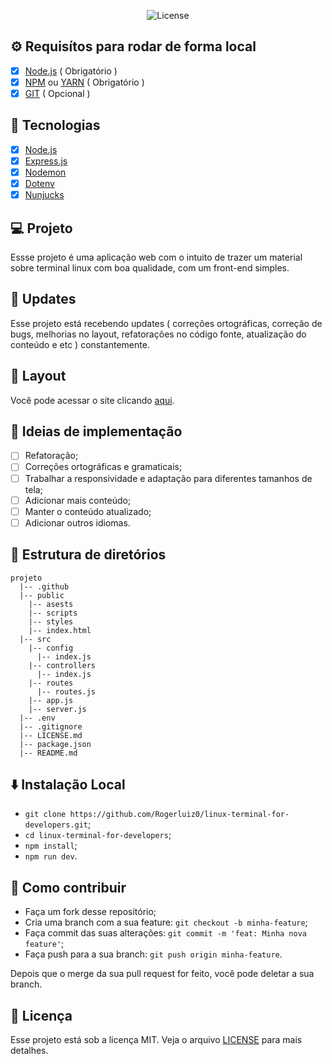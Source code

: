 <p align="center">
  <img alt="License" src="https://img.shields.io/static/v1?label=license&message=MIT&color=5568f9&labelColor=111116">
</p>

## :gear: Requisítos para rodar de forma local

- [X] [Node.js](https://nodejs.org/en/) ( Obrigatório )
- [X] [NPM](https://www.npmjs.com/) ou [YARN](https://yarnpkg.com/) ( Obrigatório )
- [X] [GIT](https://git-scm.com/) ( Opcional )

## :rocket: Tecnologias

- [x] [Node.js](https://nodejs.org/en/)
- [x] [Express.js](https://expressjs.com/)
- [x] [Nodemon](https://nodemon.io/)
- [x] [Dotenv](https://www.npmjs.com/package/dotenv)
- [x] [Nunjucks](https://mozilla.github.io/nunjucks/)

## :computer: Projeto

Essse projeto é uma aplicação web com o intuito de trazer um material sobre terminal linux com boa qualidade, com um front-end simples.

## :checkered_flag: Updates

Esse projeto está recebendo updates ( correções ortográficas, correção de bugs, melhorias no layout, refatorações no código fonte, atualização do conteúdo e etc ) constantemente.

## :bookmark: Layout

Você pode acessar o site clicando [aqui](https://linux-terminal-for-developers.herokuapp.com/).

## :bookmark_tabs: Ideias de implementação

- [ ] Refatoração;
- [ ] Correções ortográficas e gramaticais;
- [ ] Trabalhar a responsividade e adaptação para diferentes tamanhos de tela;
- [ ] Adicionar mais conteúdo;
- [ ] Manter o conteúdo atualizado;
- [ ] Adicionar outros idiomas.

## :open_file_folder: Estrutura de diretórios

```
projeto
  |-- .github 
  |-- public
    |-- asests
    |-- scripts
    |-- styles
    |-- index.html
  |-- src
    |-- config
      |-- index.js
    |-- controllers
      |-- index.js
    |-- routes
      |-- routes.js
    |-- app.js
    |-- server.js
  |-- .env
  |-- .gitignore
  |-- LICENSE.md
  |-- package.json
  |-- README.md
```

## :arrow_down: Instalação Local

- `git clone https://github.com/Rogerluiz0/linux-terminal-for-developers.git`;
- `cd linux-terminal-for-developers`;
- `npm install`;
- `npm run dev`.

## :thinking: Como contribuir

- Faça um fork desse repositório;
- Cria uma branch com a sua feature: `git checkout -b minha-feature`;
- Faça commit das suas alterações: `git commit -m 'feat: Minha nova feature'`;
- Faça push para a sua branch: `git push origin minha-feature`.

Depois que o merge da sua pull request for feito, você pode deletar a sua branch.

## :memo: Licença

Esse projeto está sob a licença MIT. Veja o arquivo [LICENSE](LICENSE.md) para mais detalhes.
